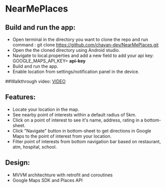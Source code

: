 # NearMePlaces

## Build and run the app:
- Open terminal in the directory you want to clone the repo and run command : git clone https://github.com/chayan-dev/NearMePlaces.git
- Open the the cloned directory using Android studio.
- Navigate to local.properties and add a new field to add your api key: GOOGLE_MAPS_API_KEY= **api-key**
- Build and run the app.
- Enable location from settings/notification panel in the device.

##Walkthrough video:  [VIDEO](https://drive.google.com/file/d/1chytYZspP5VlJgVXqdC_mlllw19cZGHl/view?usp=share_link)

## Features:
- Locate your location in the map.
- See nearby point of interests within a default radius of 5km.
- Click on a point of interest to see it's name, address, rating in a bottom-sheet.
- Click "Navigate" button in bottom-sheet to get directions in Google Maps to the point of interest from your location.
- Filter point of interests from bottom navigation bar based on restaurant, atm, hospital, school.

## Design:
- MVVM architechture with retrofit and coroutines
- Google Maps SDK and Places API
